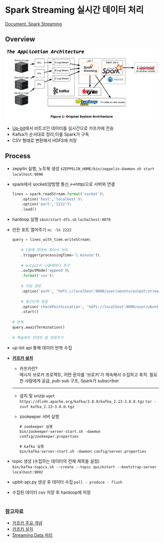 
# Spark Streaming 실시간 데이터 처리
[Document. Spark Streaming](https://spark.apache.org/docs/latest/streaming-programming-guide.html)

## Overview
![alt text](image-1.png)
- [Up-bit](https://docs.upbit.com/reference/ticker%ED%98%84%EC%9E%AC%EA%B0%80-%EC%A0%95%EB%B3%B4)에서 비트코인 데이터를 실시간으로 카프카에 전송
- Kafka가 순서대로 정리,이를 Spark가 구독
- CSV 형태로 변환해서 HDFS에 저장

## Process
- zepplin 실행, 노트북 생성 `$ZEPPELIN_HOME/bin/zeppelin-daemon.sh start` `localhost:9090`
- spark에서 socket(양방향 통신,↔http)으로 서버와 연결 
    ```python
    lines = spark.readStream.format('socket')\
        .option('host','localhost')\
        .option('port','2222')\
        .load()
    ```
- hardoop 실행 `sbin/start-dfs.sh` `lochalhost:9870`
- 만든 포트 열어주기 `nc -lk 2222`
    ```python
    query = lines_with_time.writeStream\

        # 1분에 한번씩 묶어서 처리
        .trigger(processingTime='1 minute')\     
        
        # output이 나올때마다 추가
        .outputMode('append')\                   
        .format('csv')\

        # 저장 경로
        .option('path', 'hdfs://localhost:9000/user/ubuntu/output/streaming-test')\   
        
        # 중간단계 점검 
        .option('checkPointLocation', 'hdfs://localhost:9000/user/ubuntu/output/streaming-test-check')\ 
        .start()    

    # 반복
    query.awaitTermination()    

    # 백슬래쉬 인덴트 잘 맞춰주기
    ```

-  up-bit api 통해 데이터 반복 수집
- <b>[카프카 설치](https://kafka.apache.org/quickstart)</b>

    - 카프카란? <br>
     메시지 브로커 프로젝트, 어떤 문자를 '브로커'가 계속해서 수집하고 축적. 필요한 사람에게 공급, pub-sub 구조, Spark가 subscriber
    ---

    - 설치 및 unzip `wget https://dlcdn.apache.org/kafka/3.8.0/kafka_2.13-3.8.0.tgz`
 `tar -zxvf kafka_2.13-3.8.0.tgz`

    - zookeeper 서버 실행 
        ```
        # zookeeper 실행
        bin/zookeeper-server-start.sh -daemon config/zookeeper.properties
        
        # kafka 실행
        bin/kafka-server-start.sh -daemon config/server.properties​       
- topic 생성 (수집하는 데이터의 전체 제목을 설정) 
<br>`bin/kafka-topics.sh --create --topic quickstart --bootstrap-server localhost:9092`
- upbit-api.py 생성 후 데이터 수집 `poll - produce - flush`
- 수집된 데이터 csv 저장 후 hardoop에 저장
<br><br>
### 참고자료
- [카프카 주요 개념](https://wildeveloperetrain.tistory.com/225)
- [카프카 설치](https://echo-edu.notion.site/kafka-install-99879f508abf4ff8b2868eb9099a1a57)
- [Streaming Data 처리](https://echo-edu.notion.site/spark-streaming-8579af9c09834ad385e061ae0e7c3fcc)
    
